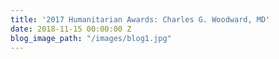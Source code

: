 ```yaml
---
title: '2017 Humanitarian Awards: Charles G. Woodward, MD'
date: 2018-11-15 00:00:00 Z
blog_image_path: "/images/blog1.jpg"
---
```



